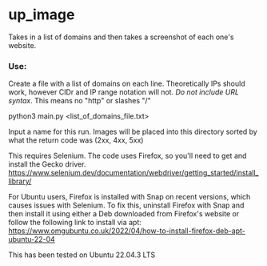 # up_image
Takes in a list of domains and then takes a screenshot of each one's website.

### Use:
Create a file with a list of domains on each line.  Theoretically IPs should work, however CIDr and IP range notation will not. *Do not include URL syntax*.  This means no "http" or slashes "/"

python3 main.py <list_of_domains_file.txt>

Input a name for this run.  Images will be placed into this directory sorted by what the return code was (2xx, 4xx, 5xx)

This requires Selenium.  The code uses Firefox, so you'll need to get and install the Gecko driver.
https://www.selenium.dev/documentation/webdriver/getting_started/install_library/

For Ubuntu users, Firefox is installed with Snap on recent versions, which causes issues with Selenium.  To fix this, uninstall Firefox with Snap and then install it using either a Deb downloaded from Firefox's website or follow the following link to install via apt:
https://www.omgubuntu.co.uk/2022/04/how-to-install-firefox-deb-apt-ubuntu-22-04

This has been tested on Ubuntu 22.04.3 LTS
